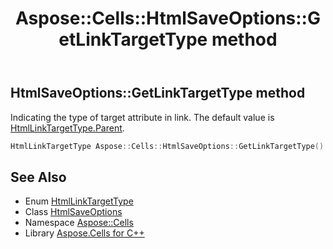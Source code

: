 ﻿---
title: Aspose::Cells::HtmlSaveOptions::GetLinkTargetType method
linktitle: GetLinkTargetType
second_title: Aspose.Cells for C++ API Reference
description: 'Aspose::Cells::HtmlSaveOptions::GetLinkTargetType method. Indicating the type of target attribute in <a> link. The default value is HtmlLinkTargetType.Parent in C++.'
type: docs
weight: 10500
url: /cpp/aspose.cells/htmlsaveoptions/getlinktargettype/
---
## HtmlSaveOptions::GetLinkTargetType method


Indicating the type of target attribute in **<a>** link. The default value is [HtmlLinkTargetType.Parent](../../htmllinktargettype/).

```cpp
HtmlLinkTargetType Aspose::Cells::HtmlSaveOptions::GetLinkTargetType()
```

## See Also

* Enum [HtmlLinkTargetType](../../htmllinktargettype/)
* Class [HtmlSaveOptions](../)
* Namespace [Aspose::Cells](../../)
* Library [Aspose.Cells for C++](../../../)
